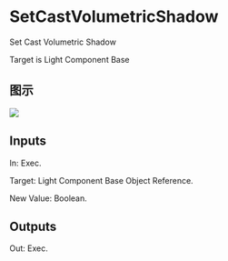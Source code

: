 # SetCastVolumetricShadow

Set Cast Volumetric Shadow

Target is Light Component Base

## 图示

![]($-20221218-20341892.png)

## Inputs

In: Exec.

Target: Light Component Base Object Reference.

New Value: Boolean.  

## Outputs

Out: Exec.

